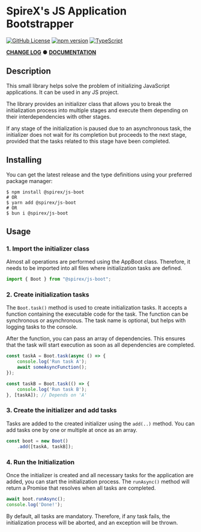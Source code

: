 # SpireX's JS Application Bootstrapper
[![GitHub License](https://img.shields.io/github/license/spirex64/spirex-js?style=for-the-badge)](https://github.com/SpireX64/spirex-js/blob/main/packages/boot/LICENSE)
[![npm version](https://img.shields.io/npm/v/@spirex/js-boot.svg?style=for-the-badge)](https://www.npmjs.com/package/@spirex/js-boot)
[![TypeScript](https://img.shields.io/badge/TypeScript-007ACC?style=for-the-badge&logo=typescript&logoColor=white)](https://www.typescriptlang.org)

[**CHANGE LOG**](https://github.com/SpireX64/spirex-js/blob/main/packages/boot/CHANGELOG.md) ●
[**DOCUMENTATION**](https://github.com/SpireX64/spirex-js/blob/main/packages/boot/docs/en/README.md)

## Description

This small library helps solve the problem of
initializing JavaScript applications.
It can be used in any JS project.

The library provides an initializer class that allows you
to break the initialization process into multiple stages
and execute them depending on their interdependencies with other stages.

If any stage of the initialization is paused due to an asynchronous task,
the initializer does not wait for its completion but proceeds to the next stage,
provided that the tasks related to this stage have been completed.


## Installing

You can get the latest release and the type definitions
using your preferred package manager:
```shell
$ npm install @spirex/js-boot
# OR
$ yarn add @spirex/js-boot
# OR
$ bun i @spirex/js-boot
```


## Usage
### 1. Import the initializer class
Almost all operations are performed using the AppBoot class.
Therefore, it needs to be imported into all files
where initialization tasks are defined.

```ts
import { Boot } from "@spirex/js-boot";
```


### 2. Create initialization tasks
The `Boot.task()` method is used to create initialization tasks.
It accepts a function containing the executable code for the task.
The function can be synchronous or asynchronous.
The task name is optional, but helps with logging tasks to the console.

After the function, you can pass an array of dependencies.
This ensures that the task will start execution
as soon as all dependencies are completed.

```ts
const taskA = Boot.task(async () => {
    console.log('Run task A');
    await someAsyncFunction();
});

const taskB = Boot.task(() => {
    console.log('Run task B');
}, [taskA]); // Depends on 'A'
```


### 3. Create the initializer and add tasks
Tasks are added to the created initializer using the `add(..)` method.
You can add tasks one by one or multiple at once as an array.

```ts
const boot = new Boot()
    .add([taskA, taskB]);
```


### 4. Run the Initialization
Once the initializer is created and all necessary tasks
for the application are added, you can start the initialization process.
The `runAsync()` method will return a Promise
that resolves when all tasks are completed.

```ts
await boot.runAsync();
console.log('Done!');
```

By default, all tasks are mandatory. Therefore, if any task fails,
the initialization process will be aborted, and an exception will be thrown.
